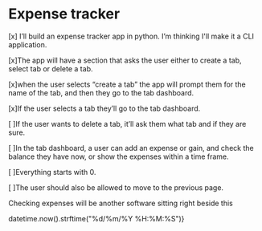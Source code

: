 # Expense tracker

[x] I’ll build an expense tracker app in python. I’m thinking I'll make it a CLI application.

[x]The app will have a section that asks the user either to create a tab, select tab or delete a tab.

[x]when the user selects “create a tab” the app will prompt them for the name of the tab, and then they go to the tab dashboard.

[x]If the user selects a tab they’ll go to the tab dashboard.

[ ]If the user wants to delete a tab, it’ll ask them what tab and if they are sure.

[ ]In the tab dashboard, a user can add an expense or gain, and check the balance they have now, or show the expenses within a time frame.

[ ]Everything starts with 0.

[ ]The user should also be allowed to move to the previous page.

Checking expenses will be another software sitting right beside this

datetime.now().strftime("%d/%m/%Y %H:%M:%S")}
